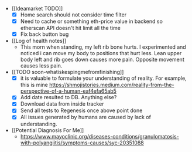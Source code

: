   * [[Ideamarket TODO]]
    * [x] Home search should not consider time filter
    * [x] Need to cache or something eth-price value in backend so etherscan API doesn't hit limit all the time
    * [x] Fix back button bug
  * [[Log of health notes]]
    * This morn when standing, my left rib bone hurts. I experimented and noticed i can move my body to positions that hurt less. Lean upper body left and rib goes down causes more pain. Opposite movement causes less pain.
  * [[TODO soon-whatiskespingmefromfinishing]]
    * [x] it is valuable to formulate your understanding of reality. For example, this is mine                                                                                                                 https://shmojistories.medium.com/reality-from-the-perspective-of-a-human-eaf4efa65ab5
    * [x] Add date resulted to DB. Anything else?
    * [x] Download data from inside tracker
    * [x] Send all tests to Regenesis once above point done
    * [x] All issues generated by humans are caused by lack of understanding.
  * [[Potential Diagnosis For Me]]
    * https://www.mayoclinic.org/diseases-conditions/granulomatosis-with-polyangiitis/symptoms-causes/syc-20351088
